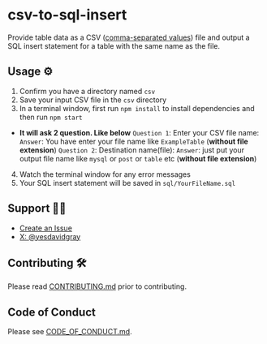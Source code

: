 # csv-to-sql-insert

Provide table data as a CSV ([comma-separated values](https://en.wikipedia.org/wiki/Comma-separated_values)) file and output a SQL insert statement for a table with the same name as the file.

## Usage ⚙

1. Confirm you have a directory named `csv`
2. Save your input CSV file in the `csv` directory
3. In a terminal window, first run `npm install` to install dependencies and then run `npm start`

-   **It will ask 2 question. Like below**
    `Question 1`: Enter your CSV file name:
    `Answer`: You have enter your file name like `ExampleTable` (**without file extension**)
    `Question 2`: Destination name(file):
    `Answer`: just put your output file name like `mysql` or `post` or `table` etc (**without file extension**)

4. Watch the terminal window for any error messages
5. Your SQL insert statement will be saved in `sql/YourFileName.sql`

## Support 👨‍💻

-   [Create an Issue](https://github.com/gitdagray/csv-to-sql/issues)
-   [X: @yesdavidgray](https://x.com/yesdavidgray)

## Contributing 🛠

Please read [CONTRIBUTING.md](https://github.com/gitdagray/csv-to-sql/blob/main/CONTRIBUTING.md) prior to contributing.

## Code of Conduct

Please see [CODE_OF_CONDUCT.md](https://github.com/gitdagray/csv-to-sql/blob/main/CODE_OF_CONDUCT.md).
